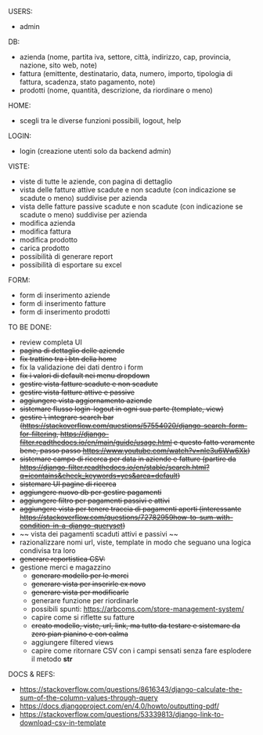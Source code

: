 USERS:
- admin

DB:
- azienda (nome, partita iva, settore, città, indirizzo, cap, provincia, nazione, sito web, note)
- fattura (emittente, destinatario, data, numero, importo, tipologia di fattura, scadenza, stato pagamento, note)
- prodotti (nome, quantità, descrizione, da riordinare o meno)

HOME:
- scegli tra le diverse funzioni possibili, logout, help

LOGIN:
- login (creazione utenti solo da backend admin)

VISTE:
- viste di tutte le aziende, con pagina di dettaglio
- vista delle fatture attive scadute e non scadute (con indicazione se scadute o meno) suddivise per azienda
- vista delle fatture passive scadute e non scadute (con indicazione se scadute o meno) suddivise per azienda
- modifica azienda
- modifica fattura
- modifica prodotto
- carica prodotto
- possibilità di generare report 
- possibilità di esportare su excel

FORM:
- form di inserimento aziende
- form di inserimento fatture
- form di inserimento prodotti


TO BE DONE:
- review completa UI
- ~~pagina di dettaglio delle aziende~~
- ~~fix trattino tra i btn della home~~
- fix la validazione dei dati dentro i form
- ~~fix i valori di default nei menu dropdown~~
- ~~gestire vista fatture scadute e non scadute~~
- ~~gestire vista fatture attive e passive~~
- ~~aggiungere vista aggiornamento aziende~~
- ~~sistemare flusso login-logout in ogni sua parte (template, view)~~
- ~~gestire \ integrare search bar (https://stackoverflow.com/questions/57554020/django-search-form-for-filtering, https://django-filter.readthedocs.io/en/main/guide/usage.html e questo fatto veramente bene, passo passo https://www.youtube.com/watch?v=nle3u6Ww6Xk)~~
- ~~sistemare campo di ricerca per data in aziende e fatture (partire da https://django-filter.readthedocs.io/en/stable/search.html?q=icontains&check_keywords=yes&area=default)~~
- ~~sistemare UI pagine di ricerca~~
- ~~aggiungere nuovo db per gestire pagamenti~~
- ~~aggiungere filtro per pagamenti passivi e attivi~~
- ~~aggiungere vista per tenere traccia di pagamenti aperti (interessante https://stackoverflow.com/questions/72782959how-to-sum-with-condition-in-a-django-queryset)~~
- ~~ vista dei pagamenti scaduti attivi e passivi ~~
- razionalizzare nomi url, viste, template in modo che seguano una logica condivisa tra loro
- ~~generare reportistica CSV:~~ 
- gestione merci e magazzino 
    - ~~generare modello per le merci~~ 
    - ~~generare vista per inserirle ex novo~~
    - ~~generare vista per modificarle~~ 
    - generare funzione per riordinarle
    - possibili spunti: https://arbcoms.com/store-management-system/
    - capire come si riflette su fatture
    - ~~creato modello, viste, url, link, ma tutto da testare e sistemare da zero pian pianino e con calma~~
    - aggiungere filtered views
    - capire come ritornare CSV con i campi sensati senza fare esplodere il metodo __str__

DOCS & REFS:
- https://stackoverflow.com/questions/8616343/django-calculate-the-sum-of-the-column-values-through-query  
- https://docs.djangoproject.com/en/4.0/howto/outputting-pdf/ 
- https://stackoverflow.com/questions/53339813/django-link-to-download-csv-in-template

